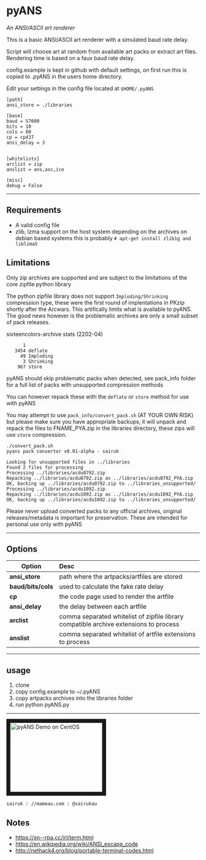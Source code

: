 # pyANS
*An ANSI/ASCII art renderer*

This is a basic ANSI/ASCII art renderer with a simulated baud rate delay.

Script will choose art at random from available art packs or extract art files. Rendering time is based on a faux baud rate delay.

config.example is kept in github with default settings, on first run this is copied to .pyANS in the users home directory.

Edit your settings in the config file located at `$HOME/.pyANS`

    [path]
    ansi_store = ./libraries
    
    [base]
    baud = 57600
    bits = 10
    cols = 80
    cp = cp437
    ansi_delay = 3
    
    
    [whitelists]
    arclist = zip
    anslist = ans,asc,ice
    
    [misc]
    debug = False

----
## Requirements
* A valid config file
* zlib, lzma support on the host system depending on the archives
on debian based systems this is probably
`# apt-get install zlib1g and liblzma5`

## Limitations
Only zip archives are supported and are subject to the limitations of the core zipfile python library

The python zipfile library does not support `Imploding/Shrinking` compression type, these were the first round of implentations in PKzip shortly after the Arcwars. This artifically limits what is available to pyANS. The good news however is the problematic archives are only a small subset of pack releases.

sixteencolors-archive stats (2202-04)
```
      1 
   3454 deflate
     49 Imploding
      3 Shrinking
    967 store
```

pyANS should skip problematic packs when detected, see pack_info folder for a full list of packs with unsupported compression methods

You can however repack these with the `deflate` or `store` method for use with pyANS

You may attempt to use `pack_info/convert_pack.sh` (AT YOUR OWN RISK) but please make sure you have appropriate backups, it will unpack and repack the files to FNAME_PYA.zip in the libraries directory, these zips will use `store` compression.

```
./convert_pack.sh 
pyans pack convertor v0.01-alpha - sairuk

Looking for unsupported files in ../libraries
Found 2 files for processing
Processing ../libraries/acdu0792.zip
Repacking ../libraries/acdu0792.zip as ../libraries/acdu0792_PYA.zip
OK, backing up ../libraries/acdu0792.zip to ../libraries_unsupported/
Processing ../libraries/acdu1092.zip
Repacking ../libraries/acdu1092.zip as ../libraries/acdu1092_PYA.zip
OK, backing up ../libraries/acdu1092.zip to ../libraries_unsupported/
```

Please never upload converted packs to any official archives, original releases/metadata is important for preservation. These are intended for personal use only with pyANS

----
## Options
| Option        | Desc          |
| ------------- |:--------------|
| **ansi_store** | path where the artpacks/artfiles are stored |
| **baud/bits/cols** | used to calculate the fake rate delay |
| **cp** | the code page used to render the artfile |
| **ansi_delay** | the delay between each artfile |
| **arclist** | comma separated whitelist of zipfile library compatible archive extensions to process |
| **anslist** | comma separated whitelist of artfile extensions to process |

----
## usage
1. clone
2. copy config.example to ~/.pyANS
3. copy artpacks archives into the libraries folder
4. run python pyANS.py

----

<a href="https://www.youtube.com/watch?v=eWz5cLIOal4" target="_blank"><img src="https://i.ytimg.com/vi/eWz5cLIOal4/hqdefault.jpg" 
alt="pyANS Demo on CentOS" width="240" height="180" border="10" /></a>


    sairuk : //mameau.com : @sairukau



## Notes
* https://xn--rpa.cc/irl/term.html
* https://en.wikipedia.org/wiki/ANSI_escape_code
* http://nethack4.org/blog/portable-terminal-codes.html
